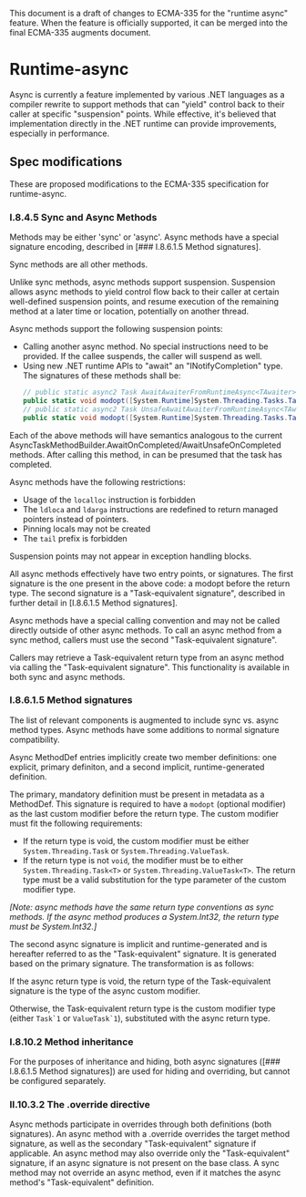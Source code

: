 
This document is a draft of changes to ECMA-335 for the "runtime async" feature. When the feature is officially supported, it can be merged into the final ECMA-335 augments document.

# Runtime-async

Async is currently a feature implemented by various .NET languages as a compiler rewrite to support methods that can "yield" control back to their caller at specific "suspension" points. While effective, it's believed that implementation directly in the .NET runtime can provide improvements, especially in performance.

## Spec modifications

These are proposed modifications to the ECMA-335 specification for runtime-async.

### I.8.4.5 Sync and Async Methods

Methods may be either 'sync' or 'async'. Async methods have a special signature encoding, described in [### I.8.6.1.5 Method signatures].

Sync methods are all other methods.

Unlike sync methods, async methods support suspension. Suspension allows async methods to yield control flow back to their caller at certain well-defined suspension points, and resume execution of the remaining method at a later time or location, potentially on another thread.

Async methods support the following suspension points:

* Calling another async method. No special instructions need to be provided. If the callee suspends, the caller will suspend as well.
* Using new .NET runtime APIs to "await" an "INotifyCompletion" type. The signatures of these methods shall be:
  ```C#
  // public static async2 Task AwaitAwaiterFromRuntimeAsync<TAwaiter>(TAwaiter awaiter) where TAwaiter : INotifyCompletion
  public static void modopt([System.Runtime]System.Threading.Tasks.Task) AwaitAwaiterFromRuntimeAsync<TAwaiter>(TAwaiter awaiter) where TAwaiter : INotifyCompletion
  // public static async2 Task UnsafeAwaitAwaiterFromRuntimeAsync<TAwaiter>(TAwaiter awaiter) where TAwaiter : ICriticalNotifyCompletion
  public static void modopt([System.Runtime]System.Threading.Tasks.Task) UnsafeAwaitAwaiterFromRuntimeAsync<TAwaiter>(TAwaiter awaiter) where TAwaiter : ICriticalNotifyCompletion
  ```

Each of the above methods will have semantics analogous to the current AsyncTaskMethodBuilder.AwaitOnCompleted/AwaitUnsafeOnCompleted methods. After calling this method, in can be presumed that the task has completed.

Async methods have the following restrictions:
* Usage of the `localloc` instruction is forbidden
* The `ldloca` and `ldarga` instructions are redefined to return managed pointers instead of pointers.
* Pinning locals may not be created
* The `tail` prefix is forbidden

Suspension points may not appear in exception handling blocks.

All async methods effectively have two entry points, or signatures. The first signature is the one present in the above code: a modopt before the return type. The second signature is a "Task-equivalent signature", described in further detail in [I.8.6.1.5 Method signatures].

Async methods have a special calling convention and may not be called directly outside of other async methods. To call an async method from a sync method, callers must use the second "Task-equivalent signature".

Callers may retrieve a Task-equivalent return type from an async method via calling the "Task-equivalent signature". This functionality is available in both sync and async methods.

### I.8.6.1.5 Method signatures

The list of relevant components is augmented to include sync vs. async method types. Async methods have some additions to normal signature compatibility.

Async MethodDef entries implicitly create two member definitions: one explicit, primary definiton, and a second implicit, runtime-generated definition.

The primary, mandatory definition must be present in metadata as a MethodDef. This signature is required to have a `modopt` (optional modifier) as the last custom modifier before the return type. The custom modifier must fit the following requirements:
* If the return type is void, the custom modifier must be either `System.Threading.Task` or `System.Threading.ValueTask`.
* If the return type is not `void`, the modifier must be to either `System.Threading.Task<T>` or `System.Threading.ValueTask<T>`. The return type must be a valid substitution for the type parameter of the custom modifier type.

_[Note: async methods have the same return type conventions as sync methods. If the async method produces a System.Int32, the return type must be System.Int32.]_

The second async signature is implicit and runtime-generated and is hereafter referred to as the "Task-equivalent" signature. It is generated based on the primary signature. The transformation is as follows:

If the async return type is void, the return type of the Task-equivalent signature is the type of the async custom modifier.

Otherwise, the Task-equivalent return type is the custom modifier type (either ``Task`1`` or ``ValueTask`1``), substituted with the async return type.

### I.8.10.2 Method inheritance

For the purposes of inheritance and hiding, both async signatures ([### I.8.6.1.5 Method signatures]) are used for hiding and overriding, but cannot be configured separately.

### II.10.3.2 The .override directive

Async methods participate in overrides through both definitions (both signatures). An async method with a .override overrides the target method signature, as well as the secondary "Task-equivalent" signature if applicable. An async method may also override only the "Task-equivalent" signature, if an async signature is not present on the base class. A sync method may not override an async method, even if it matches the async method's "Task-equivalent" definition.